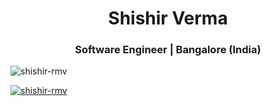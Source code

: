 <h1 align="center">Shishir Verma</h1>
<h3 align="center">Software Engineer | Bangalore (India)</h3>

<p align="left"> <img src="https://komarev.com/ghpvc/?username=shishir-rmv&label=Profile%20views&color=0e75b6&style=flat" alt="shishir-rmv" /> </p>

<p align="left"> <a href="https://github.com/ryo-ma/github-profile-trophy"><img src="https://github-profile-trophy.vercel.app/?username=shishir-rmv" alt="shishir-rmv" /></a> </p>
